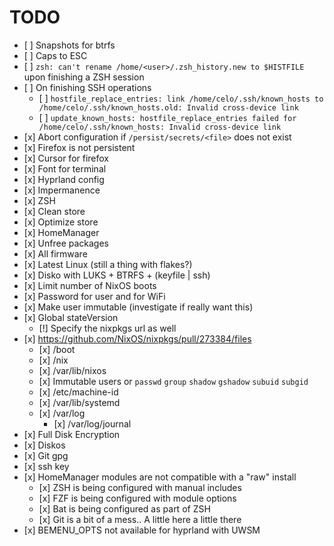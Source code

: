# TODO

- \[ \] Snapshots for btrfs
- \[ \] Caps to ESC
- \[ \] `zsh: can't rename /home/<user>/.zsh_history.new to $HISTFILE` upon finishing a ZSH session
- \[ \] On finishing SSH operations
  - \[ \] `hostfile_replace_entries: link /home/celo/.ssh/known_hosts to /home/celo/.ssh/known_hosts.old: Invalid cross-device link`
  - \[ \] `update_known_hosts: hostfile_replace_entries failed for /home/celo/.ssh/known_hosts: Invalid cross-device link`
- \[x\] Abort configuration if `/persist/secrets/<file>` does not exist
- \[x\] Firefox is not persistent
- \[x\] Cursor for firefox
- \[x\] Font for terminal
- \[x\] Hyprland config
- \[x\] Impermanence
- \[x\] ZSH
- \[x\] Clean store
- \[x\] Optimize store
- \[x\] HomeManager
- \[x\] Unfree packages
- \[x\] All firmware
- \[x\] Latest Linux (still a thing with flakes?)
- \[x\] Disko with LUKS + BTRFS + (keyfile | ssh)
- \[x\] Limit number of NixOS boots
- \[x\] Password for user and for WiFi
- \[x\] Make user immutable (investigate if really want this)
- \[x\] Global stateVersion
  - \[!\] Specify the nixpkgs url as well
- \[x\] https://github.com/NixOS/nixpkgs/pull/273384/files
  - \[x\] /boot
  - \[x\] /nix
  - \[x\] /var/lib/nixos
  - \[x\] Immutable users or `passwd` `group` `shadow` `gshadow` `subuid` `subgid`
  - \[x\] /etc/machine-id
  - \[x\] /var/lib/systemd
  - \[x\] /var/log
    - \[x\] /var/log/journal
- \[x\] Full Disk Encryption
- \[x\] Diskos
- \[x\] Git gpg
- \[x\] ssh key
- \[x\] HomeManager modules are not compatible with a "raw" install
  - \[x\] ZSH is being configured with manual includes
  - \[x\] FZF is being configured with module options
  - \[x\] Bat is being configured as part of ZSH
  - \[x\] Git is a bit of a mess.. A little here a little there
- \[x\] BEMENU_OPTS not available for hyprland with UWSM
